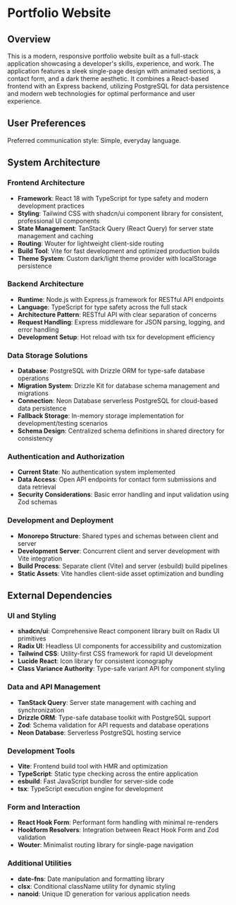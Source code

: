 # Portfolio Website

## Overview

This is a modern, responsive portfolio website built as a full-stack application showcasing a developer's skills, experience, and work. The application features a sleek single-page design with animated sections, a contact form, and a dark theme aesthetic. It combines a React-based frontend with an Express backend, utilizing PostgreSQL for data persistence and modern web technologies for optimal performance and user experience.

## User Preferences

Preferred communication style: Simple, everyday language.

## System Architecture

### Frontend Architecture
- **Framework**: React 18 with TypeScript for type safety and modern development practices
- **Styling**: Tailwind CSS with shadcn/ui component library for consistent, professional UI components
- **State Management**: TanStack Query (React Query) for server state management and caching
- **Routing**: Wouter for lightweight client-side routing
- **Build Tool**: Vite for fast development and optimized production builds
- **Theme System**: Custom dark/light theme provider with localStorage persistence

### Backend Architecture
- **Runtime**: Node.js with Express.js framework for RESTful API endpoints
- **Language**: TypeScript for type safety across the full stack
- **Architecture Pattern**: RESTful API with clear separation of concerns
- **Request Handling**: Express middleware for JSON parsing, logging, and error handling
- **Development Setup**: Hot reload with tsx for development efficiency

### Data Storage Solutions
- **Database**: PostgreSQL with Drizzle ORM for type-safe database operations
- **Migration System**: Drizzle Kit for database schema management and migrations
- **Connection**: Neon Database serverless PostgreSQL for cloud-based data persistence
- **Fallback Storage**: In-memory storage implementation for development/testing scenarios
- **Schema Design**: Centralized schema definitions in shared directory for consistency

### Authentication and Authorization
- **Current State**: No authentication system implemented
- **Data Access**: Open API endpoints for contact form submissions and data retrieval
- **Security Considerations**: Basic error handling and input validation using Zod schemas

### Development and Deployment
- **Monorepo Structure**: Shared types and schemas between client and server
- **Development Server**: Concurrent client and server development with Vite integration
- **Build Process**: Separate client (Vite) and server (esbuild) build pipelines
- **Static Assets**: Vite handles client-side asset optimization and bundling

## External Dependencies

### UI and Styling
- **shadcn/ui**: Comprehensive React component library built on Radix UI primitives
- **Radix UI**: Headless UI components for accessibility and customization
- **Tailwind CSS**: Utility-first CSS framework for rapid UI development
- **Lucide React**: Icon library for consistent iconography
- **Class Variance Authority**: Type-safe variant API for component styling

### Data and API Management
- **TanStack Query**: Server state management with caching and synchronization
- **Drizzle ORM**: Type-safe database toolkit with PostgreSQL support
- **Zod**: Schema validation for API requests and database operations
- **Neon Database**: Serverless PostgreSQL hosting service

### Development Tools
- **Vite**: Frontend build tool with HMR and optimization
- **TypeScript**: Static type checking across the entire application
- **esbuild**: Fast JavaScript bundler for server-side code
- **tsx**: TypeScript execution engine for development

### Form and Interaction
- **React Hook Form**: Performant form handling with minimal re-renders
- **Hookform Resolvers**: Integration between React Hook Form and Zod validation
- **Wouter**: Minimalist routing library for single-page navigation

### Additional Utilities
- **date-fns**: Date manipulation and formatting library
- **clsx**: Conditional className utility for dynamic styling
- **nanoid**: Unique ID generation for various application needs